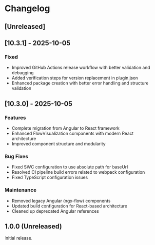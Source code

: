 # Changelog

## [Unreleased]

## [10.3.1] - 2025-10-05

### Fixed
- Improved GitHub Actions release workflow with better validation and debugging
- Added verification steps for version replacement in plugin.json
- Enhanced package creation with better error handling and structure validation

## [10.3.0] - 2025-10-05

### Features
- Complete migration from Angular to React framework
- Enhanced FlowVisualization components with modern React architecture
- Improved component structure and modularity

### Bug Fixes
- Fixed SWC configuration to use absolute path for baseUrl
- Resolved CI pipeline build errors related to webpack configuration
- Fixed TypeScript configuration issues

### Maintenance
- Removed legacy Angular (ngx-flow) components
- Updated build configuration for React-based architecture
- Cleaned up deprecated Angular references

## 1.0.0 (Unreleased)

Initial release.